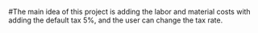 #The main idea of this project is adding the labor and material costs with adding the default tax 5%, and the user can change the tax rate.
